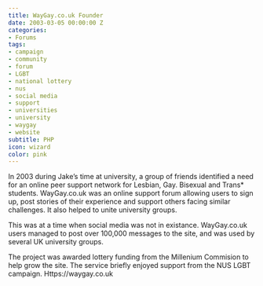 ```yaml
---
title: WayGay.co.uk Founder
date: 2003-03-05 00:00:00 Z
categories:
- Forums
tags:
- campaign
- community
- forum
- LGBT
- national lottery
- nus
- social media
- support
- universities
- university
- waygay
- website
subtitle: PHP
icon: wizard
color: pink
---
```


In 2003 during Jake’s time at university, a group of friends identified a need for an online peer support network for Lesbian, Gay. Bisexual and Trans\* students. WayGay.co.uk was an online support forum allowing users to sign up, post stories of their experience and support others facing similar challenges. It also helped to unite university groups.

This was at a time when social media was not in existance. WayGay.co.uk users managed to post over 100,000 messages to the site, and was used by several UK university groups.

The project was awarded lottery funding from the Millenium Commision to help grow the site. The service briefly enjoyed support from the NUS LGBT campaign. Https://waygay.co.uk
